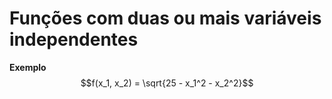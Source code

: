 # Funções com duas ou mais variáveis independentes

**Exemplo**
$$f(x_1, x_2) = \sqrt{25 - x_1^2 - x_2^2}$$